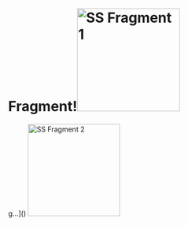 # Fragment!<img width="209" alt="SS Fragment 1" src="https://user-images.githubusercontent.com/72910953/162860959-04d32ad0-2f2a-4ad7-a402-887faf1e08ea.png">
g…]()
<img width="187" alt="SS Fragment 2" src="https://user-images.githubusercontent.com/72910953/162861018-29c3141f-2935-4680-9a81-bc39a2fc7231.png">
